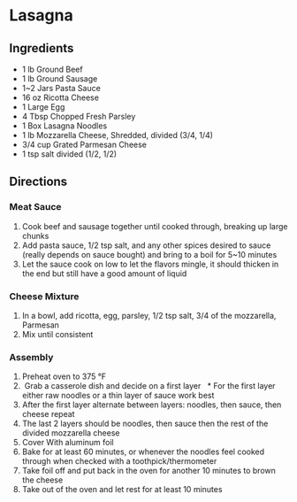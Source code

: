 # Lasagna
## Ingredients
* 1 lb Ground Beef
* 1 lb Ground Sausage
* 1~2 Jars Pasta Sauce
* 16 oz Ricotta Cheese
* 1 Large Egg
* 4 Tbsp Chopped Fresh Parsley
* 1 Box Lasagna Noodles
* 1 lb Mozzarella Cheese, Shredded, divided (3/4, 1/4)
* 3/4 cup Grated Parmesan Cheese
* 1 tsp salt divided (1/2, 1/2)

## Directions
### Meat Sauce
1. Cook beef and sausage together until cooked through, breaking up large chunks
2. Add pasta sauce, 1/2 tsp salt, and any other spices desired to sauce (really depends on sauce bought) and bring to a boil for 5~10 minutes
3. Let the sauce cook on low to let the flavors mingle, it should thicken in the end but still have a good amount of liquid

### Cheese Mixture
1. In a bowl, add ricotta, egg, parsley, 1/2 tsp salt, 3/4 of the mozzarella, Parmesan
2. Mix until consistent

### Assembly
1. Preheat oven to 375 °F
2.  Grab a casserole dish and decide on a first layer
  * For the first layer either raw noodles or a thin layer of sauce work best
3. After the first layer alternate between layers: noodles, then sauce, then cheese repeat
4. The last 2 layers should be noodles, then sauce then the rest of the divided mozzarella cheese
5. Cover With aluminum foil
6. Bake for at least 60 minutes, or whenever the noodles feel cooked through when checked with a toothpick/thermometer 
7. Take foil off and put back in the oven for another 10 minutes to brown the cheese
8. Take out of the oven and let rest for at least 10 minutes